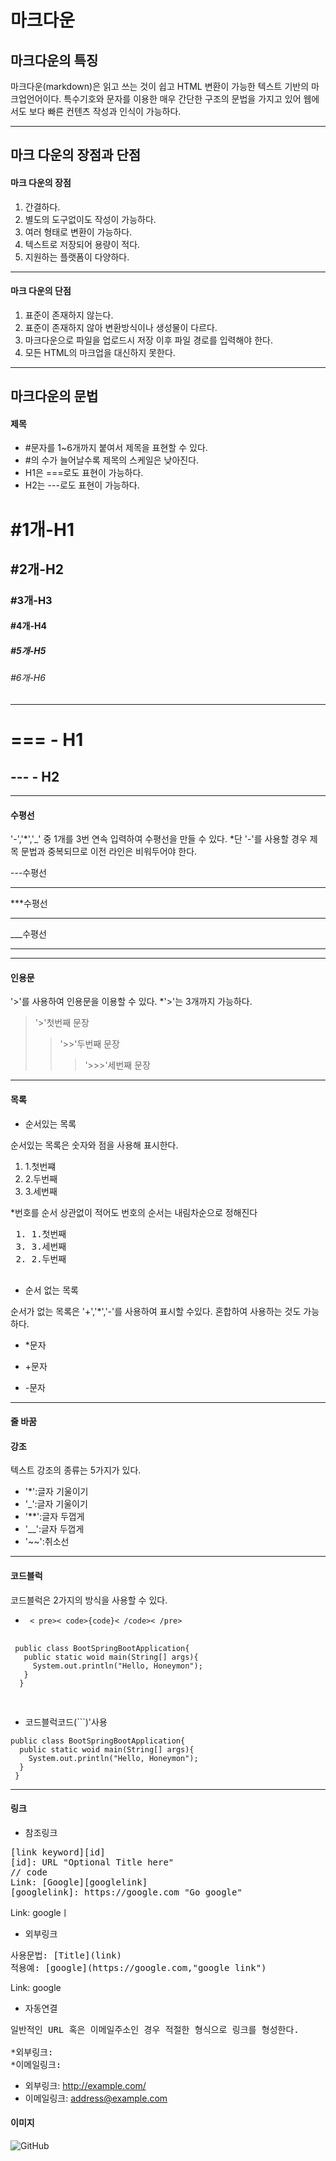 마크다운
==============================
마크다운의 특징
-------------------------------
마크다운(markdown)은 읽고 쓰는 것이 쉽고 HTML 변환이 가능한 텍스트 기반의 마크업언어이다. 특수기호와 문자를 이용한 매우 간단한 구조의 문법을 가지고 있어 웹에서도 보다 빠른 컨텐츠 작성과 인식이 가능하다.

---
마크 다운의 장점과 단점
------------------------
#### 마크 다운의 장점
1. 간결하다.
2. 별도의 도구없이도 작성이 가능하다.
3. 여러 형태로 변환이 가능하다.
4. 텍스트로 저장되어 용량이 적다.
5. 지원하는 플랫폼이 다양하다.
---
#### 마크 다운의 단점
1. 표준이 존재하지 않는다.
2. 표준이 존재하지 않아 변환방식이나 생성물이 다르다.
3. 마크다운으로 파일을 업로드시 저장 이후 파일 경로를 입력해야 한다.
4. 모든 HTML의 마크업을 대신하지 못한다.
---
마크다운의 문법
---------------------------
#### 제목
* #문자를 1~6개까지 붙여서 제목을 표현할 수 있다.
* #의 수가 늘어날수록 제목의 스케일은 낮아진다.
* H1은 ===로도 표현이 가능하다.
* H2는 ---로도 표현이 가능하다.
# #1개-H1
## #2개-H2
### #3개-H3
#### #4개-H4
##### #5개-H5
###### #6개-H6
---
=== - H1
============
--- - H2
----------------
---
#### 수평선
'-','*','_' 중 1개를 3번 연속 입력하여 수평선을 만들 수 있다.
*단 '-'를 사용할 경우 제목 문법과 중복되므로 이전 라인은 비워두어야 한다.

---수평선

---
***수평선
***
___수평선
___

----
#### 인용문
'>'를 사용하여 인용문을 이용할 수 있다.
*'>'는 3개까지 가능하다.
> '>'첫번째 문장
>> '>>'두번째 문장
>>> '>>>'세번째 문장
---
#### 목록
* 순서있는 목록

순서있는 목록은 숫자와 점을 사용해 표시한다.
 1. 1.첫번쨰
 2. 2.두번째
 3. 3.세번째
 
*번호를 순서 상관없이 적어도 번호의 순서는 내림차순으로 정해진다
<pre>
 1. 1.첫번째
 3. 3.세번째
 2. 2.두번째
 </pre>
 * 순서 없는 목록
 
 순서가 없는 목록은 '+','*','-'를 사용하여 표시할 수있다.
 혼합하여 사용하는 것도 가능하다.
 
  * *문자
  + +문자
  - -문자
  ---

  #### 줄 바꿈
  
  #### 강조    
  
   텍스트 강조의 종류는 5가지가 있다.   
  * '*':글자 기울이기   
  * '_':글자 기울이기   
  * '**':글자 두껍게   
  * '__':글자 두껍게   
  * '~~':취소선   
  ---
  #### 코드블럭
  코드블럭은 2가지의 방식을 사용할 수 있다.
* <code> < pre>< code>{code}< /code>< /pre> </code>
 <pre>
 <code>
 public class BootSpringBootApplication{
   public static woid main(String[] args){
     System.out.println("Hello, Honeymon");
   }
  }
  </code>
  </pre>
 * 코드블럭코드(```)'사용
 ```
 public class BootSpringBootApplication{
   public static woid main(String[] args){
     System.out.println("Hello, Honeymon");
   }
  }
  ```
  ---
#### 링크
* 참조링크
<pre>
[link keyword][id]
[id]: URL "Optional Title here"
// code
Link: [Google][googlelink]
[googlelink]: https://google.com "Go google"
</pre>
Link: googleㅣ
* 외부링크
<pre>
사용문법: [Title](link)
적용예: [google](https://google.com,"google link")
</pre>
Link: google
* 자동연결
<pre>
일반적인 URL 혹은 이메일주소인 경우 적절한 형식으로 링크를 형성한다.

*외부링크: <http:// example.com/>
*이메일링크: <address@example.com>
</pre>
* 외부링크: http://example.com/
* 이메일링크: address@example.com
#### 이미지
![GitHub](https://user-images.githubusercontent.com/132043249/235339618-f9c91622-e56c-4795-864b-3cc45791a5be.jpeg)
